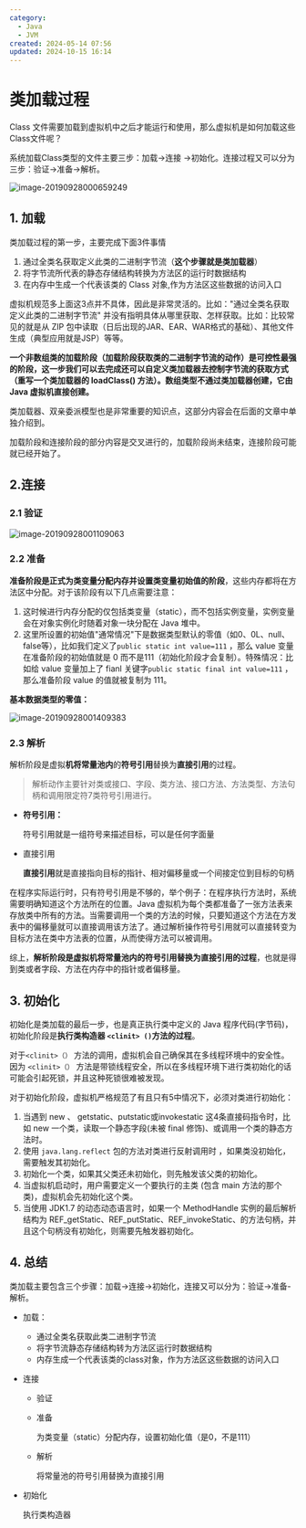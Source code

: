 ```yaml
---
category:
  - Java
  - JVM
created: 2024-05-14 07:56
updated: 2024-10-15 16:14
---
```


# 类加载过程

Class 文件需要加载到虚拟机中之后才能运行和使用，那么虚拟机是如何加载这些Class文件呢？

系统加载Class类型的文件主要三步：加载->连接 ->初始化。连接过程又可以分为三步：验证->准备->解析。

![image-20190928000659249](https://cdn.jsdelivr.net/gh/MrJackC/PicGoImages/other/202410151614544.png)

## 1. 加载

类加载过程的第一步，主要完成下面3件事情

1. 通过全类名获取定义此类的二进制字节流（**这个步骤就是类加载器**）
2. 将字节流所代表的静态存储结构转换为方法区的运行时数据结构
3. 在内存中生成一个代表该类的 Class 对象,作为方法区这些数据的访问入口

虚拟机规范多上面这3点并不具体，因此是非常灵活的。比如："通过全类名获取定义此类的二进制字节流" 并没有指明具体从哪里获取、怎样获取。比如：比较常见的就是从 ZIP 包中读取（日后出现的JAR、EAR、WAR格式的基础）、其他文件生成（典型应用就是JSP）等等。

**一个非数组类的加载阶段（加载阶段获取类的二进制字节流的动作）是可控性最强的阶段，这一步我们可以去完成还可以自定义类加载器去控制字节流的获取方式（重写一个类加载器的 loadClass() 方法）。数组类型不通过类加载器创建，它由 Java 虚拟机直接创建。**

类加载器、双亲委派模型也是非常重要的知识点，这部分内容会在后面的文章中单独介绍到。

加载阶段和连接阶段的部分内容是交叉进行的，加载阶段尚未结束，连接阶段可能就已经开始了。

## 2.连接

### 2.1 验证

![image-20190928001109063](https://cdn.jsdelivr.net/gh/MrJackC/PicGoImages/other/202410151614585.png)

### 2.2 准备

**准备阶段是正式为类变量分配内存并设置类变量初始值的阶段**，这些内存都将在方法区中分配。对于该阶段有以下几点需要注意：

1. 这时候进行内存分配的仅包括类变量（static），而不包括实例变量，实例变量会在对象实例化时随着对象一块分配在 Java 堆中。
2. 这里所设置的初始值"通常情况"下是数据类型默认的零值（如0、0L、null、false等），比如我们定义了`public static int value=111` ，那么 value 变量在准备阶段的初始值就是 0 而不是111（初始化阶段才会复制）。特殊情况：比如给 value 变量加上了 fianl 关键字`public static final int value=111` ，那么准备阶段 value 的值就被复制为 111。

**基本数据类型的零值：**

![image-20190928001409383](https://cdn.jsdelivr.net/gh/MrJackC/PicGoImages/other/202410151614617.png)

### 2.3 解析

解析阶段是虚拟**机将常量池内**的**符号引用**替换为**直接引用**的过程。

>解析动作主要针对类或接口、字段、类方法、接口方法、方法类型、方法句柄和调用限定符7类符号引用进行。

- **符号引用：**

  符号引用就是一组符号来描述目标，可以是任何字面量

- 直接引用

  **直接引用**就是直接指向目标的指针、相对偏移量或一个间接定位到目标的句柄

在程序实际运行时，只有符号引用是不够的，举个例子：在程序执行方法时，系统需要明确知道这个方法所在的位置。Java 虚拟机为每个类都准备了一张方法表来存放类中所有的方法。当需要调用一个类的方法的时候，只要知道这个方法在方发表中的偏移量就可以直接调用该方法了。通过解析操作符号引用就可以直接转变为目标方法在类中方法表的位置，从而使得方法可以被调用。

综上，**解析阶段是虚拟机将常量池内的符号引用替换为直接引用的过程**，也就是得到类或者字段、方法在内存中的指针或者偏移量。

## 3. 初始化

初始化是类加载的最后一步，也是真正执行类中定义的 Java 程序代码(字节码)，初始化阶段是**执行类构造器 `<clinit> ()`方法的过程**。

对于`<clinit>（）` 方法的调用，虚拟机会自己确保其在多线程环境中的安全性。因为 `<clinit>（）` 方法是带锁线程安全，所以在多线程环境下进行类初始化的话可能会引起死锁，并且这种死锁很难被发现。

对于初始化阶段，虚拟机严格规范了有且只有5中情况下，必须对类进行初始化：

1. 当遇到 new 、 getstatic、putstatic或invokestatic 这4条直接码指令时，比如 new 一个类，读取一个静态字段(未被 final 修饰)、或调用一个类的静态方法时。
2. 使用 `java.lang.reflect` 包的方法对类进行反射调用时 ，如果类没初始化，需要触发其初始化。
3. 初始化一个类，如果其父类还未初始化，则先触发该父类的初始化。
4. 当虚拟机启动时，用户需要定义一个要执行的主类 (包含 main 方法的那个类)，虚拟机会先初始化这个类。
5. 当使用 JDK1.7 的动态动态语言时，如果一个 MethodHandle 实例的最后解析结构为 REF_getStatic、REF_putStatic、REF_invokeStatic、的方法句柄，并且这个句柄没有初始化，则需要先触发器初始化。

## 4. 总结

类加载主要包含三个步骤：加载->连接->初始化，连接又可以分为：验证->准备-解析。

- 加载：
  - 通过全类名获取此类二进制字节流
  - 将字节流静态存储结构转为方法区运行时数据结构
  - 内存生成一个代表该类的class对象，作为方法区这些数据的访问入口

- 连接
  - 验证

  - 准备

    为类变量（static）分配内存，设置初始化值（是0，不是111）

  - 解析

    将常量池的符号引用替换为直接引用

- 初始化

  执行类构造器
